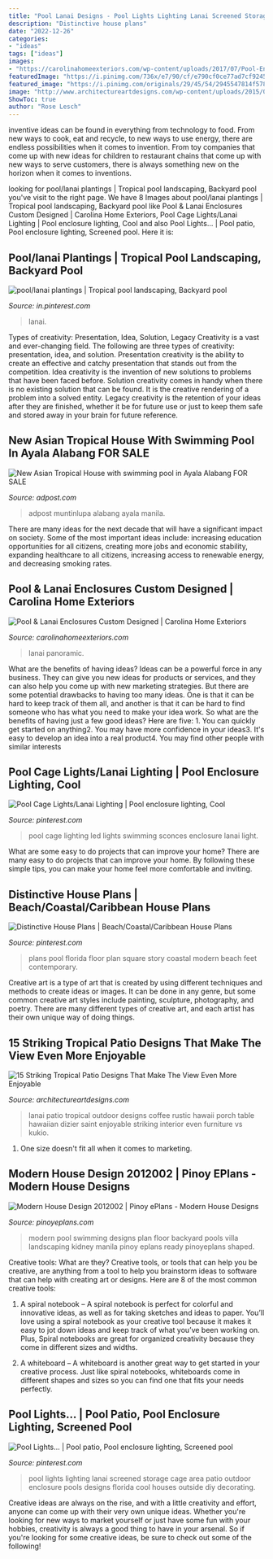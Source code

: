 ```yaml
---
title: "Pool Lanai Designs - Pool Lights Lighting Lanai Screened Storage Cage Area Patio Outdoor Enclosure Pools Designs Florida Cool Houses Outside Diy Decorating"
description: "Distinctive house plans"
date: "2022-12-26"
categories:
- "ideas"
tags: ["ideas"]
images:
- "https://carolinahomeexteriors.com/wp-content/uploads/2017/07/Pool-Enclosure-2-1024x683.jpg"
featuredImage: "https://i.pinimg.com/736x/e7/90/cf/e790cf0ce77ad7cf9245fa4b6bd2c662.jpg"
featured_image: "https://i.pinimg.com/originals/29/45/54/2945547814f5783c1bb2b196b4993f9a.jpg"
image: "http://www.architectureartdesigns.com/wp-content/uploads/2015/03/15-Striking-Tropical-Patio-Designs-That-Make-The-View-Even-More-Enjoyable-13-630x420.jpg"
ShowToc: true
author: "Rose Lesch"
---
```



inventive ideas can be found in everything from technology to food. From new ways to cook, eat and recycle, to new ways to use energy, there are endless possibilities when it comes to invention. From toy companies that come up with new ideas for children to restaurant chains that come up with new ways to serve customers, there is always something new on the horizon when it comes to inventions.

	

		
looking for pool/lanai plantings | Tropical pool landscaping, Backyard pool you've visit to the right page. We have 8 Images about pool/lanai plantings | Tropical pool landscaping, Backyard pool like Pool &amp; Lanai Enclosures Custom Designed | Carolina Home Exteriors, Pool Cage Lights/Lanai Lighting | Pool enclosure lighting, Cool and also Pool Lights... | Pool patio, Pool enclosure lighting, Screened pool. Here it is:
		
    
## Pool/lanai Plantings | Tropical Pool Landscaping, Backyard Pool

<img loading=lazy src="https://i.pinimg.com/736x/ff/c4/af/ffc4afb2fa83f106672a8926be9c71e7--lanai-ideas-pool-ideas.jpg" onerror="this.onerror=null;this.src='https://tse3.mm.bing.net/th?id=OIP.iecRqhM145UQmzvqmoP3KAHaJ3&amp;pid=15.1';" alt="pool/lanai plantings | Tropical pool landscaping, Backyard pool">

_Source: in.pinterest.com_

>lanai. 

	

Types of creativity: Presentation, Idea, Solution, Legacy
Creativity is a vast and ever-changing field. The following are three types of creativity: presentation, idea, and solution. Presentation creativity is the ability to create an effective and catchy presentation that stands out from the competition. Idea creativity is the invention of new solutions to problems that have been faced before. Solution creativity comes in handy when there is no existing solution that can be found. It is the creative rendering of a problem into a solved entity. Legacy creativity is the retention of your ideas after they are finished, whether it be for future use or just to keep them safe and stored away in your brain for future reference.

    
## New Asian Tropical House With Swimming Pool In Ayala Alabang FOR SALE

<img loading=lazy src="https://www.adpost.com/classifieds/upload/ph/homes_offices/ph_homes_offices.95096.1.jpg" onerror="this.onerror=null;this.src='https://tse4.mm.bing.net/th?id=OIP.6CoZUzz1SkYujF1W7DisHAHaFj&amp;pid=15.1';" alt="New Asian Tropical House with swimming pool in Ayala Alabang FOR SALE">

_Source: adpost.com_

>adpost muntinlupa alabang ayala manila. 

	

There are many ideas for the next decade that will have a significant impact on society. Some of the most important ideas include: increasing education opportunities for all citizens, creating more jobs and economic stability, expanding healthcare to all citizens, increasing access to renewable energy, and decreasing smoking rates.

    
## Pool &amp; Lanai Enclosures Custom Designed | Carolina Home Exteriors

<img loading=lazy src="https://carolinahomeexteriors.com/wp-content/uploads/2017/07/Pool-Enclosure-2-1024x683.jpg" onerror="this.onerror=null;this.src='https://tse1.mm.bing.net/th?id=OIP.HmhsEAPyFFoZmvhTQVO2swHaE8&amp;pid=15.1';" alt="Pool &amp; Lanai Enclosures Custom Designed | Carolina Home Exteriors">

_Source: carolinahomeexteriors.com_

>lanai panoramic. 

	

What are the benefits of having ideas?
Ideas can be a powerful force in any business. They can give you new ideas for products or services, and they can also help you come up with new marketing strategies. But there are some potential drawbacks to having too many ideas. One is that it can be hard to keep track of them all, and another is that it can be hard to find someone who has what you need to make your idea work. So what are the benefits of having just a few good ideas? Here are five: 1. You can quickly get started on anything2. You may have more confidence in your ideas3. It's easy to develop an idea into a real product4. You may find other people with similar interests
    
## Pool Cage Lights/Lanai Lighting | Pool Enclosure Lighting, Cool

<img loading=lazy src="https://i.pinimg.com/originals/29/45/54/2945547814f5783c1bb2b196b4993f9a.jpg" onerror="this.onerror=null;this.src='https://tse2.mm.bing.net/th?id=OIP.fIlM9di4cOY_hSMFu6KRGwHaE8&amp;pid=15.1';" alt="Pool Cage Lights/Lanai Lighting | Pool enclosure lighting, Cool">

_Source: pinterest.com_

>pool cage lighting led lights swimming sconces enclosure lanai light. 

	

What are some easy to do projects that can improve your home?
There are many easy to do projects that can improve your home. By following these simple tips, you can make your home feel more comfortable and inviting.

    
## Distinctive House Plans | Beach/Coastal/Caribbean House Plans

<img loading=lazy src="https://i.pinimg.com/736x/e7/90/cf/e790cf0ce77ad7cf9245fa4b6bd2c662.jpg" onerror="this.onerror=null;this.src='https://tse3.mm.bing.net/th?id=OIP.nru_NU9elAX_IyjvQoN46gHaIZ&amp;pid=15.1';" alt="Distinctive House Plans | Beach/Coastal/Caribbean House Plans">

_Source: pinterest.com_

>plans pool florida floor plan square story coastal modern beach feet contemporary. 

	

Creative art is a type of art that is created by using different techniques and methods to create ideas or images. It can be done in any genre, but some common creative art styles include painting, sculpture, photography, and poetry. There are many different types of creative art, and each artist has their own unique way of doing things.

    
## 15 Striking Tropical Patio Designs That Make The View Even More Enjoyable

<img loading=lazy src="http://www.architectureartdesigns.com/wp-content/uploads/2015/03/15-Striking-Tropical-Patio-Designs-That-Make-The-View-Even-More-Enjoyable-13-630x420.jpg" onerror="this.onerror=null;this.src='https://tse3.mm.bing.net/th?id=OIP.Eviug3blaMachQHWRvsdVQHaE8&amp;pid=15.1';" alt="15 Striking Tropical Patio Designs That Make The View Even More Enjoyable">

_Source: architectureartdesigns.com_

>lanai patio tropical outdoor designs coffee rustic hawaii porch table hawaiian dizier saint enjoyable striking interior even furniture vs kukio. 

	

1. One size doesn't fit all when it comes to marketing.

    
## Modern House Design 2012002 | Pinoy EPlans - Modern House Designs

<img loading=lazy src="http://www.pinoyeplans.com/wp-content/uploads/2012/11/modern-house-design-2012002-swimming_pool-700x450.jpg" onerror="this.onerror=null;this.src='https://tse1.mm.bing.net/th?id=OIP.S_x-XukgxOj0PqSOLGobagHaEw&amp;pid=15.1';" alt="Modern House Design 2012002 | Pinoy ePlans - Modern House Designs">

_Source: pinoyeplans.com_

>modern pool swimming designs plan floor backyard pools villa landscaping kidney manila pinoy eplans ready pinoyeplans shaped. 

	

Creative tools: What are they?
Creative tools, or tools that can help you be creative, are anything from a tool to help you brainstorm ideas to software that can help with creating art or designs. Here are 8 of the most common creative tools:
1. A spiral notebook – A spiral notebook is perfect for colorful and innovative ideas, as well as for taking sketches and ideas to paper. You’ll love using a spiral notebook as your creative tool because it makes it easy to jot down ideas and keep track of what you’ve been working on. Plus, Spiral notebooks are great for organized creativity because they come in different sizes and widths.

2. A whiteboard – A whiteboard is another great way to get started in your creative process. Just like spiral notebooks, whiteboards come in different shapes and sizes so you can find one that fits your needs perfectly.

    
## Pool Lights... | Pool Patio, Pool Enclosure Lighting, Screened Pool

<img loading=lazy src="https://i.pinimg.com/originals/8f/81/bc/8f81bcc5c7472b5ee44c545be5962a37.jpg" onerror="this.onerror=null;this.src='https://tse1.mm.bing.net/th?id=OIP._cAVoUdbsJteHi9qEUOPawHaJ6&amp;pid=15.1';" alt="Pool Lights... | Pool patio, Pool enclosure lighting, Screened pool">

_Source: pinterest.com_

>pool lights lighting lanai screened storage cage area patio outdoor enclosure pools designs florida cool houses outside diy decorating. 

	

Creative ideas are always on the rise, and with a little creativity and effort, anyone can come up with their very own unique ideas. Whether you're looking for new ways to market yourself or just have some fun with your hobbies, creativity is always a good thing to have in your arsenal. So if you're looking for some creative ideas, be sure to check out some of the following!

